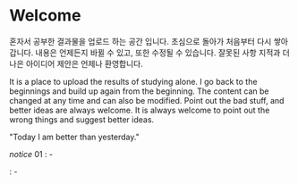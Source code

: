 # Welcome
혼자서 공부한 결과물을 업로드 하는 공간 입니다.
초심으로 돌아가 처음부터 다시 쌓아갑니다.
내용은 언제든지 바뀔 수 있고, 또한 수정될 수 있습니다.
잘못된 사항 지적과 더 나은 아이디어 제안은 언제나 환영합니다.

It is a place to upload the results of studying alone.
I go back to the beginnings and build up again from the beginning.
The content can be changed at any time and can also be modified.
Point out the bad stuff, and better ideas are always welcome.
It is always welcome to point out the wrong things and suggest better ideas.


"Today I am better than yesterday."


*notice*
01 : -

   : -
